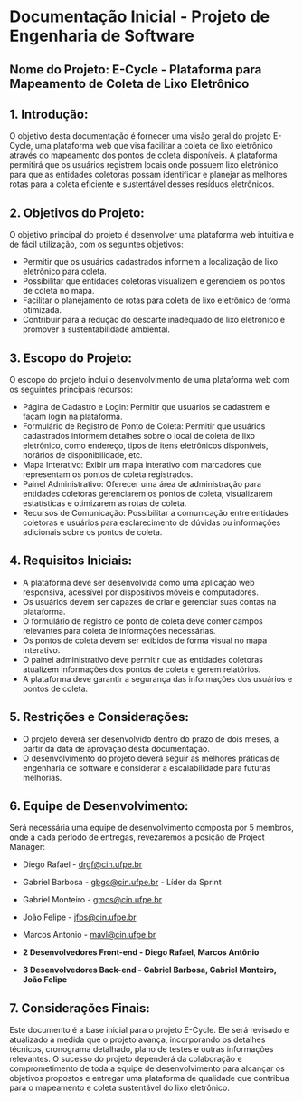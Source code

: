 # Documentação Inicial - Projeto de Engenharia de Software

## Nome do Projeto: E-Cycle - Plataforma para Mapeamento de Coleta de Lixo Eletrônico

## 1. Introdução:
O objetivo desta documentação é fornecer uma visão geral do projeto E-Cycle, uma plataforma web que visa facilitar a coleta de lixo eletrônico através do mapeamento dos pontos de coleta disponíveis. A plataforma permitirá que os usuários registrem locais onde possuem lixo eletrônico para que as entidades coletoras possam identificar e planejar as melhores rotas para a coleta eficiente e sustentável desses resíduos eletrônicos.

## 2. Objetivos do Projeto:
O objetivo principal do projeto é desenvolver uma plataforma web intuitiva e de fácil utilização, com os seguintes objetivos:

- Permitir que os usuários cadastrados informem a localização de lixo eletrônico para coleta.
- Possibilitar que entidades coletoras visualizem e gerenciem os pontos de coleta no mapa.
- Facilitar o planejamento de rotas para coleta de lixo eletrônico de forma otimizada.
- Contribuir para a redução do descarte inadequado de lixo eletrônico e promover a sustentabilidade ambiental.

## 3. Escopo do Projeto:
O escopo do projeto inclui o desenvolvimento de uma plataforma web com os seguintes principais recursos:

- Página de Cadastro e Login: Permitir que usuários se cadastrem e façam login na plataforma.
- Formulário de Registro de Ponto de Coleta: Permitir que usuários cadastrados informem detalhes sobre o local de coleta de lixo eletrônico, como endereço, tipos de itens eletrônicos disponíveis, horários de disponibilidade, etc.
- Mapa Interativo: Exibir um mapa interativo com marcadores que representam os pontos de coleta registrados.
- Painel Administrativo: Oferecer uma área de administração para entidades coletoras gerenciarem os pontos de coleta, visualizarem estatísticas e otimizarem as rotas de coleta.
- Recursos de Comunicação: Possibilitar a comunicação entre entidades coletoras e usuários para esclarecimento de dúvidas ou informações adicionais sobre os pontos de coleta.

## 4. Requisitos Iniciais:
- A plataforma deve ser desenvolvida como uma aplicação web responsiva, acessível por dispositivos móveis e computadores.
- Os usuários devem ser capazes de criar e gerenciar suas contas na plataforma.
- O formulário de registro de ponto de coleta deve conter campos relevantes para coleta de informações necessárias.
- Os pontos de coleta devem ser exibidos de forma visual no mapa interativo.
- O painel administrativo deve permitir que as entidades coletoras atualizem informações dos pontos de coleta e gerem relatórios.
- A plataforma deve garantir a segurança das informações dos usuários e pontos de coleta.

## 5. Restrições e Considerações:
- O projeto deverá ser desenvolvido dentro do prazo de dois meses, a partir da data de aprovação desta documentação.
- O desenvolvimento do projeto deverá seguir as melhores práticas de engenharia de software e considerar a escalabilidade para futuras melhorias.

## 6. Equipe de Desenvolvimento:
Será necessária uma equipe de desenvolvimento composta por 5 membros, onde a cada período de entregas, revezaremos a posição de Project Manager:
- Diego Rafael - drgf@cin.ufpe.br
- Gabriel Barbosa - gbgo@cin.ufpe.br - Líder da Sprint
- Gabriel Monteiro - gmcs@cin.ufpe.br
- João Felipe - jfbs@cin.ufpe.br
- Marcos Antonio - mavl@cin.ufpe.br

- **2 Desenvolvedores Front-end - Diego Rafael, Marcos Antônio**
- **3 Desenvolvedores Back-end - Gabriel Barbosa, Gabriel Monteiro, João Felipe**

## 7. Considerações Finais:
Este documento é a base inicial para o projeto E-Cycle. Ele será revisado e atualizado à medida que o projeto avança, incorporando os detalhes técnicos, cronograma detalhado, plano de testes e outras informações relevantes. O sucesso do projeto dependerá da colaboração e comprometimento de toda a equipe de desenvolvimento para alcançar os objetivos propostos e entregar uma plataforma de qualidade que contribua para o mapeamento e coleta sustentável do lixo eletrônico.
